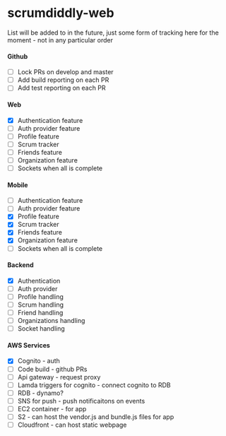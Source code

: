 # scrumdiddly-web
List will be added to in the future, just some form of tracking here for the moment - not in any particular order

#### Github
- [ ] Lock PRs on develop and master
- [ ] Add build reporting on each PR
- [ ] Add test reporting on each PR

#### Web
- [X] Authentication feature
- [ ] Auth provider feature
- [ ] Profile feature
- [ ] Scrum tracker
- [ ] Friends feature
- [ ] Organization feature
- [ ] Sockets when all is complete

#### Mobile
- [ ] Authentication feature
- [ ] Auth provider feature
- [X] Profile feature
- [X] Scrum tracker
- [X] Friends feature
- [X] Organization feature
- [ ] Sockets when all is complete

#### Backend
- [X] Authentication
- [ ] Auth provider
- [ ] Profile handling
- [ ] Scrum handling
- [ ] Friend handling
- [ ] Organizations handling
- [ ] Socket handling

#### AWS Services
- [X] Cognito - auth
- [ ] Code build - github PRs
- [ ] Api gateway - request proxy
- [ ] Lamda triggers for cognito - connect cognito to RDB
- [ ] RDB - dynamo?
- [ ] SNS for push - push notificaitons on events
- [ ] EC2 container - for app
- [ ] S2 - can host the vendor.js and bundle.js files for app
- [ ] Cloudfront - can host static webpage
